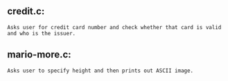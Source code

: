 ## credit.c:

    Asks user for credit card number and check whether that card is valid and who is the issuer.

## mario-more.c:

    Asks user to specify height and then prints out ASCII image.
